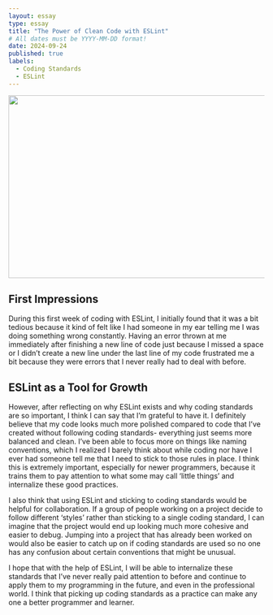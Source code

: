 ```yaml
---
layout: essay
type: essay
title: "The Power of Clean Code with ESLint"
# All dates must be YYYY-MM-DD format!
date: 2024-09-24
published: true
labels:
  - Coding Standards
  - ESLint
---
```

<p align="center">
  <img width="540" height="360" src="https://github.com/user-attachments/assets/356b1ec1-32e5-4dce-8725-23c5ed185300">
</p>

## First Impressions
During this first week of coding with ESLint, I initially found that it was a bit tedious because it kind of felt like I had someone in my ear telling me I was doing something wrong constantly. Having an error thrown at me immediately after finishing a new line of code just because I missed a space or I didn’t create a new line under the last line of my code frustrated me a bit because they were errors that I never really had to deal with before. 

## ESLint as a Tool for Growth
However, after reflecting on why ESLint exists and why coding standards are so important, I think I can say that I’m grateful to have it. I definitely believe that my code looks much more polished compared to code that I’ve created without following coding standards- everything just seems more balanced and clean. I’ve been able to focus more on things like naming conventions, which I realized I barely think about while coding nor have I ever had someone tell me that I need to stick to those rules in place. I think this is extremely important, especially for newer programmers, because it trains them to pay attention to what some may call ‘little things’ and internalize these good practices. 

I also think that using ESLint and sticking to coding standards would be helpful for collaboration. If a group of people working on a project decide to follow different ‘styles’ rather than sticking to a single coding standard, I can imagine that the project would end up looking much more cohesive and easier to debug. Jumping into a project that has already been worked on would also be easier to catch up on if coding standards are used so no one has any confusion about certain conventions that might be unusual. 

I hope that with the help of ESLint, I will be able to internalize these standards that I’ve never really paid attention to before and continue to apply them to my programming in the future, and even in the professional world. I think that picking up coding standards as a practice can make any one a better programmer and learner.

